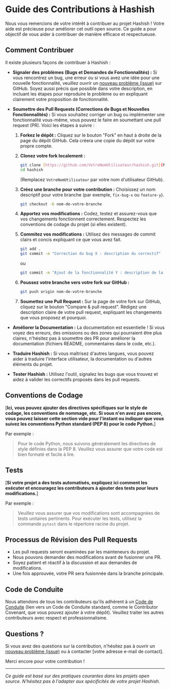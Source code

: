 # Guide des Contributions à Hashish

Nous vous remercions de votre intérêt à contribuer au projet Hashish ! Votre aide est précieuse pour améliorer cet outil open source. Ce guide a pour objectif de vous aider à contribuer de manière efficace et respectueuse.

## Comment Contribuer

Il existe plusieurs façons de contribuer à Hashish :

* **Signaler des problèmes (Bugs et Demandes de Fonctionnalités) :** Si vous rencontrez un bug, une erreur ou si vous avez une idée pour une nouvelle fonctionnalité, veuillez ouvrir un [nouveau problème (issue)](https://github.com/Karim93160/hashish/issues/new) sur GitHub. Soyez aussi précis que possible dans votre description, en incluant les étapes pour reproduire le problème ou en expliquant clairement votre proposition de fonctionnalité.

* **Soumettre des Pull Requests (Corrections de Bugs et Nouvelles Fonctionnalités) :** Si vous souhaitez corriger un bug ou implémenter une fonctionnalité vous-même, vous pouvez le faire en soumettant une pull request (PR). Voici les étapes à suivre :

    1.  **Forkez le dépôt :** Cliquez sur le bouton "Fork" en haut à droite de la page du dépôt GitHub. Cela créera une copie du dépôt sur votre propre compte.

    2.  **Clonez votre fork localement :**
        ```bash
        git clone [https://github.com/VotreNomUtilisateur/hashish.git](https://github.com/VotreNomUtilisateur/hashish.git)
        cd hashish
        ```
        (Remplacez `VotreNomUtilisateur` par votre nom d'utilisateur GitHub).

    3.  **Créez une branche pour votre contribution :** Choisissez un nom descriptif pour votre branche (par exemple, `fix-bug-x` ou `feature-y`).
        ```bash
        git checkout -b nom-de-votre-branche
        ```

    4.  **Apportez vos modifications :** Codez, testez et assurez-vous que vos changements fonctionnent correctement. Respectez les conventions de codage du projet (si elles existent).

    5.  **Commitez vos modifications :** Utilisez des messages de commit clairs et concis expliquant ce que vous avez fait.
        ```bash
        git add .
        git commit -m "Correction du bug X : description du correctif"
        ```
        ou
        ```bash
        git commit -m "Ajout de la fonctionnalité Y : description de la fonctionnalité"
        ```

    6.  **Poussez votre branche vers votre fork sur GitHub :**
        ```bash
        git push origin nom-de-votre-branche
        ```

    7.  **Soumettez une Pull Request :** Sur la page de votre fork sur GitHub, cliquez sur le bouton "Compare & pull request". Rédigez une description claire de votre pull request, expliquant les changements que vous proposez et pourquoi.

* **Améliorer la Documentation :** La documentation est essentielle ! Si vous voyez des erreurs, des omissions ou des zones qui pourraient être plus claires, n'hésitez pas à soumettre des PR pour améliorer la documentation (fichiers README, commentaires dans le code, etc.).

* **Traduire Hashish :** Si vous maîtrisez d'autres langues, vous pouvez aider à traduire l'interface utilisateur, la documentation ou d'autres éléments du projet.

* **Tester Hashish :** Utilisez l'outil, signalez les bugs que vous trouvez et aidez à valider les correctifs proposés dans les pull requests.

## Conventions de Codage

[**Ici, vous pouvez ajouter des directives spécifiques sur le style de codage, les conventions de nommage, etc. Si vous n'en avez pas encore, vous pouvez laisser cette section vide pour l'instant ou indiquer que vous suivez les conventions Python standard (PEP 8) pour le code Python.**]

Par exemple :

> Pour le code Python, nous suivons généralement les directives de style définies dans la PEP 8. Veuillez vous assurer que votre code est bien formaté et facile à lire.

## Tests

[**Si votre projet a des tests automatisés, expliquez ici comment les exécuter et encouragez les contributeurs à ajouter des tests pour leurs modifications.**]

Par exemple :

> Veuillez vous assurer que vos modifications sont accompagnées de tests unitaires pertinents. Pour exécuter les tests, utilisez la commande `pytest` dans le répertoire racine du projet.

## Processus de Révision des Pull Requests

* Les pull requests seront examinées par les mainteneurs du projet.
* Nous pouvons demander des modifications avant de fusionner une PR.
* Soyez patient et réactif à la discussion et aux demandes de modifications.
* Une fois approuvée, votre PR sera fusionnée dans la branche principale.

## Code de Conduite

Nous attendons de tous les contributeurs qu'ils adhèrent à un [Code de Conduite](https://www.contributor-covenant.org/version/2/0/code_of_conduct.html) (lien vers un Code de Conduite standard, comme le Contributor Covenant, que vous pouvez ajouter à votre dépôt). Veuillez traiter les autres contributeurs avec respect et professionnalisme.

## Questions ?

Si vous avez des questions sur la contribution, n'hésitez pas à ouvrir un [nouveau problème (issue)](https://github.com/Karim93160/hashish/issues/new) ou à contacter [votre adresse e-mail de contact].

Merci encore pour votre contribution !

---

*Ce guide est basé sur des pratiques courantes dans les projets open source. N'hésitez pas à l'adapter aux spécificités de votre projet Hashish.*
